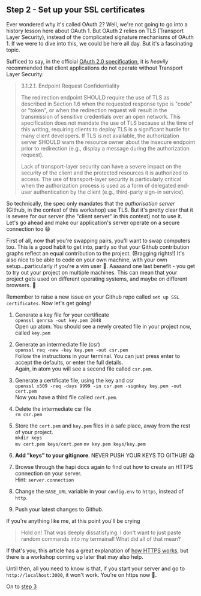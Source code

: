 ## Step 2 - Set up your SSL certificates

Ever wondered why it's called OAuth 2? Well, we're not going to go into a history lesson here about OAuth 1. But OAuth 2 relies on TLS (Transport Layer Security), instead of the complicated signature mechanisms of OAuth 1. If we were to dive into this, we could be here all day. But it's a fascinating topic.

Sufficed to say, in the official [OAuth 2.0 specification](https://tools.ietf.org/html/rfc6749), it is _heavily_ recommended that client applications do not operate without Transport Layer Security:
> 3.1.2.1.  Endpoint Request Confidentiality
>
>  The redirection endpoint SHOULD require the use of TLS as described
   in Section 1.6 when the requested response type is "code" or "token",
   or when the redirection request will result in the transmission of
   sensitive credentials over an open network.  This specification does
   not mandate the use of TLS because at the time of this writing,
   requiring clients to deploy TLS is a significant hurdle for many
   client developers.  If TLS is not available, the authorization server
   SHOULD warn the resource owner about the insecure endpoint prior to
   redirection (e.g., display a message during the authorization
   request).
>
>  Lack of transport-layer security can have a severe impact on the
   security of the client and the protected resources it is authorized
   to access.  The use of transport-layer security is particularly
   critical when the authorization process is used as a form of
   delegated end-user authentication by the client (e.g., third-party
   sign-in service).


So technically, the spec only mandates that the _authorisation server_ (Github, in the context of this workshop) use TLS. But it's pretty clear that it is severe for our server (the "client server" in this context) not to use it. Let's go ahead and make our application's server operate on a secure connection too :smile:

First of all, now that you're swapping pairs, you'll want to swap computers too. This is a good habit to get into, partly so that your Github contribution graphs reflect an equal contribution to the project. (Bragging rights!) It's also nice to be able to code on your own machine, with your own setup...particularly if you're a vim user :speak_no_evil:. Aaaaand one last benefit - you get to try out your project on multiple machines. This can mean that your project gets used on different operating systems, and maybe on different browsers. :tada:

Remember to raise a new issue on your Github repo called `set up SSL certificates`. Now let's get going!

1. Generate a key file for your certificate  
`openssl genrsa -out key.pem 2048`  
Open up atom. You should see a newly created file in your project now, called `key.pem`

2. Generate an intermediate file (csr)  
`openssl req -new -key key.pem -out csr.pem`  
Follow the instructions in your terminal. You can just press enter to accept the defaults, or enter the full details.  
Again, in atom you will see a second file called `csr.pem`.

3. Generate a certificate file, using the key and csr  
`openssl x509 -req -days 9999 -in csr.pem -signkey key.pem -out cert.pem`  
Now you have a third file called `cert.pem`.

4. Delete the intermediate csr file  
`rm csr.pem`

5. Store the `cert.pem` and `key.pem` files in a safe place, away from the rest of your project.  
`mkdir keys`  
`mv cert.pem keys/cert.pem`
`mv key.pem keys/key.pem`

6. **Add "keys" to your gitignore**. NEVER PUSH YOUR KEYS TO GITHUB! :scream:

7. Browse through the hapi docs again to find out how to create an HTTPS connection on your server.  
Hint: `server.connection`

8. Change the `BASE_URL` variable in your `config.env` to `https`, instead of `http`.

9. Push your latest changes to Github.

If you're anything like me, at this point you'll be crying
> Hold on! That was deeply dissatisfying. I don't want to just paste random commands into my termainal! What did all of that mean?

If that's you, this article has a great explanation of [how HTTPS works](http://robertheaton.com/2014/03/27/how-does-https-actually-work/), but there is a workshop coming up later that may also help.

Until then, all you need to know is that, if you start your server and go to `http://localhost:3000`, it won't work. You're on https now :tada:.

On to [step 3](./step3.md)
